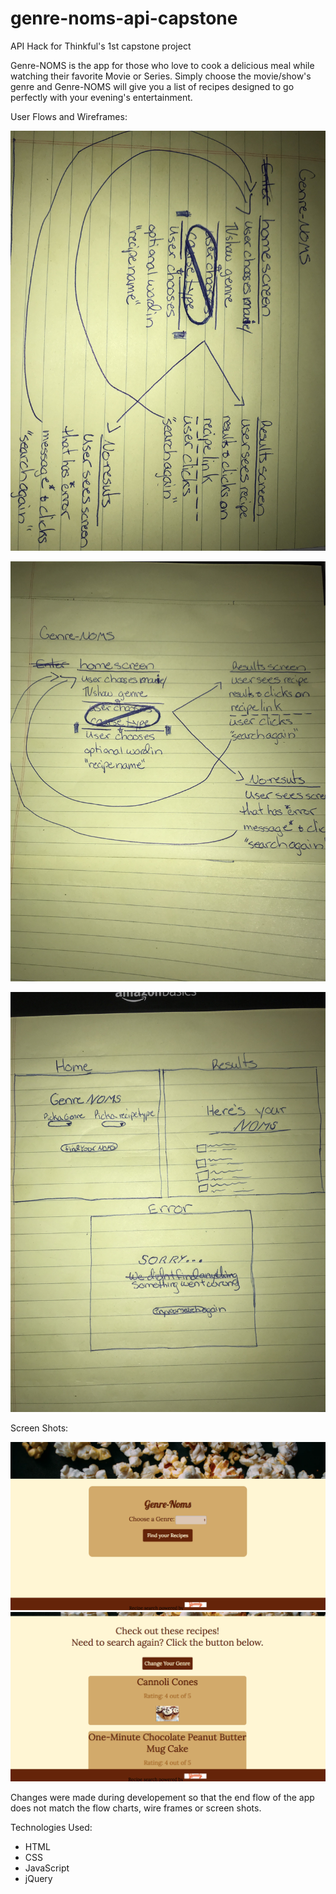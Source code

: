 # genre-noms-api-capstone

API Hack for Thinkful's 1st capstone project

Genre-NOMS is the app for those who love to cook a delicious meal while watching their favorite Movie or Series. Simply choose the movie/show's genre and Genre-NOMS will give you a list of recipes designed to go perfectly with your evening's entertainment.

User Flows and Wireframes:

![ScreenShot](IMG_0364.jpg)

![ScreenShot](IMG_0366.jpg)

![ScreenShot](IMG_0365.jpg)

Screen Shots:

![ScreenShot](Screen_Shot_1.png)
![ScreenShot](Screen_Shot_2.png)

Changes were made during developement so that the end flow of the app does  not match the flow charts, wire frames or screen shots.

Technologies Used:
- HTML
- CSS
- JavaScript
- jQuery

